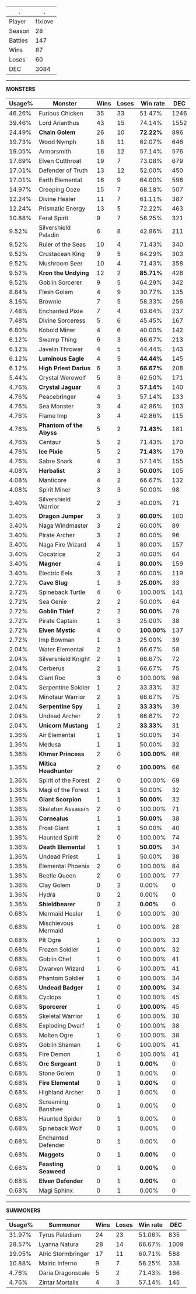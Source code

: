 .|.
|-|-
Player|flxlove
Season|28
Battles|147
Wins|87
Loses|60
DEC|3084

---
**MONSTERS**

Usage%|Monster|Wins|Loses|Win rate|DEC|
-|-|-|-|-|-|
46.26%|Furious Chicken|35|33|51.47%|1246|
39.46%|Lord Arianthus|43|15|74.14%|1552|
24.49%|**Chain Golem**|26|10|**72.22%**|896|
19.73%|Wood Nymph|18|11|62.07%|646|
19.05%|Armorsmith|16|12|57.14%|576|
17.69%|Elven Cutthroat|19|7|73.08%|679|
17.01%|Defender of Truth|13|12|52.00%|450|
17.01%|Earth Elemental|16|9|64.00%|598|
14.97%|Creeping Ooze|15|7|68.18%|507|
12.24%|Divine Healer|11|7|61.11%|387|
12.24%|Prismatic Energy|13|5|72.22%|463|
10.88%|Feral Spirit|9|7|56.25%|321|
9.52%|Silvershield Paladin|6|8|42.86%|211|
9.52%|Ruler of the Seas|10|4|71.43%|340|
9.52%|Crustacean King|9|5|64.29%|303|
9.52%|Mushroom Seer|10|4|71.43%|358|
9.52%|**Kron the Undying**|12|2|**85.71%**|428|
9.52%|Goblin Sorcerer|9|5|64.29%|342|
8.84%|Flesh Golem|4|9|30.77%|135|
8.16%|Brownie|7|5|58.33%|256|
7.48%|Enchanted Pixie|7|4|63.64%|237|
7.48%|Divine Sorceress|5|6|45.45%|167|
6.80%|Kobold Miner|4|6|40.00%|142|
6.12%|Swamp Thing|6|3|66.67%|213|
6.12%|Javelin Thrower|4|5|44.44%|143|
6.12%|**Luminous Eagle**|4|5|**44.44%**|145|
6.12%|**High Priest Darius**|6|3|**66.67%**|208|
5.44%|Crystal Werewolf|5|3|62.50%|171|
4.76%|**Crystal Jaguar**|4|3|**57.14%**|140|
4.76%|Peacebringer|4|3|57.14%|133|
4.76%|Sea Monster|3|4|42.86%|103|
4.76%|Flame Imp|3|4|42.86%|115|
4.76%|**Phantom of the Abyss**|5|2|**71.43%**|181|
4.76%|Centaur|5|2|71.43%|170|
4.76%|**Ice Pixie**|5|2|**71.43%**|179|
4.76%|Sabre Shark|4|3|57.14%|155|
4.08%|**Herbalist**|3|3|**50.00%**|105|
4.08%|Manticore|4|2|66.67%|132|
4.08%|Spirit Miner|3|3|50.00%|98|
3.40%|Silvershield Warrior|2|3|40.00%|71|
3.40%|**Dragon Jumper**|3|2|**60.00%**|100|
3.40%|Naga Windmaster|3|2|60.00%|89|
3.40%|Pirate Archer|3|2|60.00%|96|
3.40%|Naga Fire Wizard|4|1|80.00%|157|
3.40%|Cocatrice|2|3|40.00%|64|
3.40%|**Magnor**|4|1|**80.00%**|159|
3.40%|Electric Eels|3|2|60.00%|119|
2.72%|**Cave Slug**|1|3|**25.00%**|33|
2.72%|Spineback Turtle|4|0|100.00%|141|
2.72%|Sea Genie|2|2|50.00%|64|
2.72%|**Goblin Thief**|2|2|**50.00%**|79|
2.72%|Pirate Captain|1|3|25.00%|38|
2.72%|**Elven Mystic**|4|0|**100.00%**|137|
2.72%|Imp Bowman|1|3|25.00%|39|
2.04%|Water Elemental|2|1|66.67%|58|
2.04%|Silvershield Knight|2|1|66.67%|72|
2.04%|Cerberus|2|1|66.67%|75|
2.04%|Giant Roc|3|0|100.00%|98|
2.04%|Serpentine Soldier|1|2|33.33%|32|
2.04%|Minotaur Warrior|2|1|66.67%|75|
2.04%|**Serpentine Spy**|1|2|**33.33%**|39|
2.04%|Undead Archer|2|1|66.67%|72|
2.04%|**Unicorn Mustang**|1|2|**33.33%**|31|
1.36%|Air Elemental|1|1|50.00%|34|
1.36%|Medusa|1|1|50.00%|32|
1.36%|**Khmer Princess**|2|0|**100.00%**|66|
1.36%|**Mitica Headhunter**|2|0|**100.00%**|66|
1.36%|Spirit of the Forest|2|0|100.00%|69|
1.36%|Magi of the Forest|1|1|50.00%|32|
1.36%|**Giant Scorpion**|1|1|**50.00%**|32|
1.36%|Skeleton Assassin|2|0|100.00%|71|
1.36%|**Cornealus**|1|1|**50.00%**|38|
1.36%|Frost Giant|1|1|50.00%|40|
1.36%|Haunted Spirit|2|0|100.00%|74|
1.36%|**Death Elemental**|1|1|**50.00%**|34|
1.36%|Undead Priest|1|1|50.00%|38|
1.36%|Elemental Phoenix|2|0|100.00%|84|
1.36%|Beetle Queen|2|0|100.00%|77|
1.36%|Clay Golem|0|2|0.00%|0|
1.36%|Hydra|0|2|0.00%|0|
1.36%|**Shieldbearer**|0|2|**0.00%**|0|
0.68%|Mermaid Healer|1|0|100.00%|30|
0.68%|Mischievous Mermaid|1|0|100.00%|28|
0.68%|Pit Ogre|1|0|100.00%|33|
0.68%|Frozen Soldier|1|0|100.00%|32|
0.68%|Goblin Chef|1|0|100.00%|41|
0.68%|Dwarven Wizard|1|0|100.00%|41|
0.68%|Phantom Soldier|1|0|100.00%|34|
0.68%|**Undead Badger**|1|0|**100.00%**|34|
0.68%|Cyclops|1|0|100.00%|45|
0.68%|**Sporcerer**|1|0|**100.00%**|45|
0.68%|Skeletal Warrior|1|0|100.00%|38|
0.68%|Exploding Dwarf|1|0|100.00%|38|
0.68%|Molten Ogre|1|0|100.00%|38|
0.68%|Goblin Shaman|1|0|100.00%|41|
0.68%|Fire Demon|1|0|100.00%|41|
0.68%|**Orc Sergeant**|0|1|**0.00%**|0|
0.68%|Stone Golem|0|1|0.00%|0|
0.68%|**Fire Elemental**|0|1|**0.00%**|0|
0.68%|Highland Archer|0|1|0.00%|0|
0.68%|Screaming Banshee|0|1|0.00%|0|
0.68%|Haunted Spider|0|1|0.00%|0|
0.68%|Spineback Wolf|0|1|0.00%|0|
0.68%|Enchanted Defender|0|1|0.00%|0|
0.68%|**Maggots**|0|1|**0.00%**|0|
0.68%|**Feasting Seaweed**|0|1|**0.00%**|0|
0.68%|**Elven Defender**|0|1|**0.00%**|0|
0.68%|Magi Sphinx|0|1|0.00%|0|

---
**SUMMONERS**

Usage%|Summoner|Wins|Loses|Win rate|DEC|
-|-|-|-|-|-|
31.97%|Tyrus Paladium|24|23|51.06%|835|
28.57%|Lyanna Natura|28|14|66.67%|1009|
19.05%|Alric Stormbringer|17|11|60.71%|588|
10.88%|Malric Inferno|9|7|56.25%|338|
4.76%|Daria Dragonscale|5|2|71.43%|166|
4.76%|Zintar Mortalis|4|3|57.14%|145|
